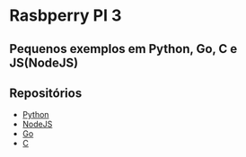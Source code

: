 # Rasbperry PI 3

## Pequenos exemplos em Python, Go, C e JS(NodeJS)


## Repositórios

* [Python]('python')
* [NodeJS]('nodejs')
* [Go]('go')
* [C]('c')
